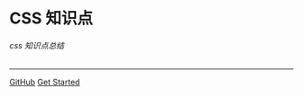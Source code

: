 

# CSS 知识点

###### css 知识点总结

 ----


[GitHub](https://github.com/docsifyjs/docsify/)
[Get Started](#quick-start)